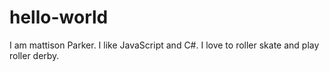# hello-world


I am mattison Parker. I like JavaScript and C#.
I love to roller skate and play roller derby.
